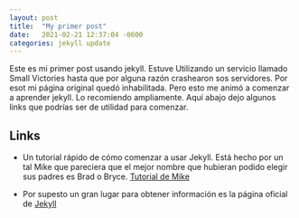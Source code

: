 ```yaml
---
layout: post
title:  "My primer post"
date:   2021-02-21 12:37:04 -0600
categories: jekyll update
---
```



Este es mi primer post usando jekyll. Estuve Utilizando un servicio llamado Small Victories hasta que por alguna razón crashearon sos servidores. Por esot mi página original quedó inhabilitada. Pero esto me animó a comenzar a aprender jekyll. Lo recomiendo ampliamente. Aquí abajo dejo algunos links que podrías ser de utilidad para comenzar.

## Links

* Un tutorial rápido de cómo comenzar a usar Jekyll. Está hecho por un tal Mike que pareciera que el mejor nombre que hubieran podido elegir sus padres es Brad o Bryce. [Tutorial de Mike](https://www.youtube.com/playlist?list=PLLAZ4kZ9dFpOPV5C5Ay0pHaa0RJFhcmcB)

* Por supesto un gran lugar para obtener información es la página oficial de [Jekyll](https://jekyllrb.com/)
